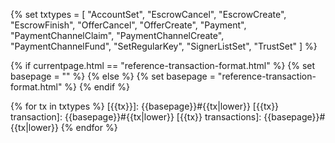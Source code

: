 {% set txtypes = [
    "AccountSet",
    "EscrowCancel",
    "EscrowCreate",
    "EscrowFinish",
    "OfferCancel",
    "OfferCreate",
    "Payment",
    "PaymentChannelClaim",
    "PaymentChannelCreate",
    "PaymentChannelFund",
    "SetRegularKey",
    "SignerListSet",
    "TrustSet"
] %}

{% if currentpage.html == "reference-transaction-format.html" %}
  {% set basepage = "" %}
{% else %}
  {% set basepage = "reference-transaction-format.html" %}
{% endif %}

{% for tx in txtypes %}
[{{tx}}]: {{basepage}}#{{tx|lower}}
[{{tx}} transaction]: {{basepage}}#{{tx|lower}}
[{{tx}} transactions]: {{basepage}}#{{tx|lower}}
{% endfor %}
